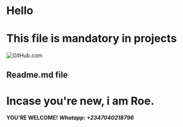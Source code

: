 # Hello #
# This file is mandatory in projects #
![GitHub.com](https://avatars.githubusercontent.com/u/132723400?v=4)

## Readme.md file ##
# Incase you're new, i am Roe. #
**YOU'RE WELCOME!**
***Whatapp: +2347040218796***

